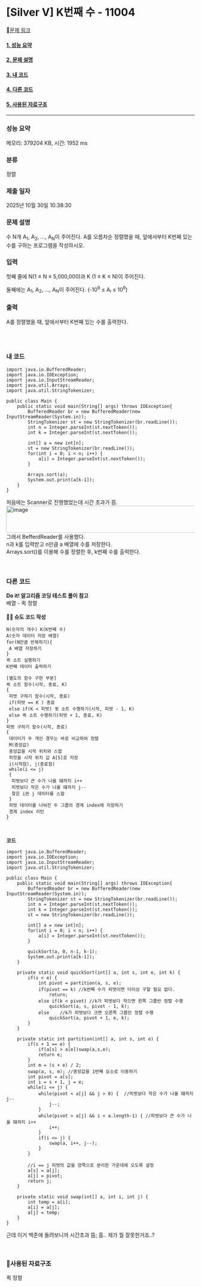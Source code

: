 # [Silver V] K번째 수 - 11004 

🔗[문제 링크](https://www.acmicpc.net/problem/11004)<br>

#### [1. 성능 요약](#성능-요약)
#### [2. 문제 설명](#문제-설명)
#### [3. 내 코드](#내-코드)
#### [4. 다른 코드](#다른-코드)
#### [5. 사용된 자료구조](#사용된-자료구조)

<hr>


### 성능 요약

메모리: 379204 KB, 시간: 1952 ms

### 분류

정렬

### 제출 일자

2025년 10월 30일 10:38:30

### 문제 설명

<p>수 N개 A<sub>1</sub>, A<sub>2</sub>, ..., A<sub>N</sub>이 주어진다. A를 오름차순 정렬했을 때, 앞에서부터 K번째 있는 수를 구하는 프로그램을 작성하시오.</p>

### 입력 

 <p>첫째 줄에 N(1 ≤ N ≤ 5,000,000)과 K (1 ≤ K ≤ N)이 주어진다.</p>

<p>둘째에는 A<sub>1</sub>, A<sub>2</sub>, ..., A<sub>N</sub>이 주어진다. (-10<sup>9</sup> ≤ A<sub>i</sub> ≤ 10<sup>9</sup>)</p>

### 출력 

 <p>A를 정렬했을 때, 앞에서부터 K번째 있는 수를 출력한다.</p>


<br>
<br>

### 내 코드
````
import java.io.BufferedReader;
import java.io.IOException;
import java.io.InputStreamReader;
import java.util.Arrays;
import java.util.StringTokenizer;

public class Main {
    public static void main(String[] args) throws IOException{
    	BufferedReader br = new BufferedReader(new InputStreamReader(System.in));
    	StringTokenizer st = new StringTokenizer(br.readLine());
    	int n = Integer.parseInt(st.nextToken());
    	int k = Integer.parseInt(st.nextToken());
    	
    	int[] a = new int[n];
    	st = new StringTokenizer(br.readLine());
    	for(int i = 0; i < n; i++) {
    		a[i] = Integer.parseInt(st.nextToken());
    	}
    	
    	Arrays.sort(a);
    	System.out.print(a[k-1]);
    }
}
````
처음에는 Scanner로 진행했었는데 시간 초과가 뜸.
<img width="1500" height="72" alt="image" src="https://github.com/user-attachments/assets/4b3fa903-b7c0-42a8-8785-6da6aac689a3" />
<br>
그래서 BefferdReader를 사용했다.<br>
n과 k를 입력받고 n만큼 a 배열에 수를 저장한다.<br>
Arrays.sort()를 이용해 수를 정렬한 후, k번째 수를 출력한다.
<br><br><br>
### 다른 코드
**Do it! 알고리즘 코딩 테스트 풀이 참고**<br>
배열 - 퀵 정렬<br><br>
**✍🏻 슈도 코드 작성**<br>
````
N(숫자의 개수) K(K번째 수)
A(숫자 데이터 저장 배열)
for(N만큼 반복하기){
 A 배열 저장하기
}
퀵 소트 실행하기
K번째 데이터 출력하기

[별도의 함수 구현 부분]
퀵 소트 함수(시작, 종료, K)
{
 피벗 구하기 함수(시작, 종료)
 if(피벗 == K ) 종료
 else if(K < 피벗) 큇 소트 수행하기(시작, 피벗 - 1, K)
 else 퀵 소트 수행하기(피벗 + 1, 종료, K)
}
피벗 구하기 함수(시작, 종료)
{
 데이터가 두 개인 경우는 바로 비교하여 정렬
 M(중앙값)
 중앙값을 시작 위치와 스왑
 피컷을 시작 위치 값 A[S]로 저장
 i(시작점), j(종료점)
 while(i <= j)
 {
  피벗보다 큰 수가 나올 떄까지 i++
  피벗보다 작은 수가 나올 떄까지 j--
  찾은 i완 j 데이터를 스왑
 }
 피벗 데이터를 나눠진 두 그룹의 경계 index에 저장하기
 경계 index 리턴
}

````
<br>

**코드**
````
import java.io.BufferedReader;
import java.io.IOException;
import java.io.InputStreamReader;
import java.util.StringTokenizer;

public class Main {
    public static void main(String[] args) throws IOException{
    	BufferedReader br = new BufferedReader(new InputStreamReader(System.in));
    	StringTokenizer st = new StringTokenizer(br.readLine());
    	int n = Integer.parseInt(st.nextToken());
    	int k = Integer.parseInt(st.nextToken());
    	st = new StringTokenizer(br.readLine());
    	
    	int[] a = new int[n];
    	for(int i = 0; i < n; i++) {
    		a[i] = Integer.parseInt(st.nextToken());
    	}
    	
    	quickSort(a, 0, n-1, k-1);
    	System.out.print(a[k-1]);
    }

	private static void quickSort(int[] a, int s, int e, int k) {
		if(s < e) {
			int pivot = partition(a, s, e);
			if(pivot == k) //k번째 수가 피벗이면 더이상 구할 필요 없다.
				return;
			else if(k < pivot) //k가 피벗보다 작으면 왼쪽 그룹반 정렬 수행
				quickSort(a, s, pivot - 1, k);
			else	//k가 피벗보다 크면 오른쪽 그룹만 정렬 수행
				quickSort(a, pivot + 1, e, k);
		}
	}

	private static int partition(int[] a, int s, int e) {
		if(s + 1 == e) {
			if(a[s] > a[e])swap(a,s,e);
			return e;
		}
		int m = (s + e) / 2;
		swap(a, s, m); //중앙값을 1번째 요소로 이동하기
		int pivot = a[s];
		int i = s + 1, j = e; 
		while(i <= j) {
			while(pivot < a[j] && j > 0) {	//피벗보다 작은 수가 나올 떄까지 j--
				j--;
			}
			while(pivot > a[j] && i < a.length-1) {	//피벗보다 큰 수가 나올 떄까지 i++
				i++;
			}
			if(i <= j) {
				swap(a, i++, j--);
			}
		}
		
		//i == j 피벗의 값을 양쪽으로 분리한 가운데에 오도록 설정
		a[s] = a[j];
		a[j] = pivot;
		return j;
	}

	private static void swap(int[] a, int i, int j) {
		int temp = a[i];
		a[i] = a[j];
		a[j] = temp;
	}
}
````
근데 이거 백준에 돌려보니까 시간초과 뜸; 흠.. 제가 뭘 잘못한거죠..?

<br>

### 📌사용된 자료구조
퀵 정렬


<br>
<br>
<br>
<br>
<br>
